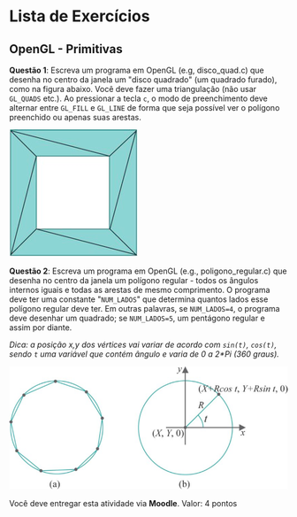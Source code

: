 # Lista de Exercícios
## OpenGL - Primitivas


**Questão 1**: Escreva um programa em OpenGL (e.g, disco_quad.c) que desenha
no centro da janela um "disco quadrado" (um quadrado furado), como na figura
abaixo. Você deve fazer uma triangulação (não usar `GL_QUADS` etc.). Ao pressionar
 a tecla <key>`c`</key>, o modo de preenchimento deve alternar entre `GL_FILL` e
`GL_LINE` de forma que seja possível ver o polígono preenchido ou apenas suas
arestas.

![](images/square-annulus.png)

**Questão 2**: Escreva um programa em OpenGL (e.g., poligono_regular.c) que
 desenha no centro da janela um polígono regular - todos os ângulos internos
iguais e todas as arestas de mesmo comprimento. O programa deve ter uma
constante "`NUM_LADOS`" que determina  quantos lados esse polígono regular deve
ter. Em outras palavras, se `NUM_LADOS=4`, o programa deve desenhar um quadrado;
se `NUM_LADOS=5`, um pentágono regular e assim por diante.

_Dica: a posição x,y dos vértices vai variar de acordo com `sin(t)`, `cos(t)`,
sendo `t` uma variável que contém ângulo e varia de 0 a 2*Pi (360 graus)._

![](./images/circle-aprox2.png)


Você deve entregar esta atividade via **Moodle**.
Valor: 4 pontos
